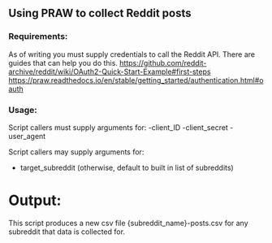 ## Using PRAW to collect Reddit posts

### Requirements:
As of writing you must supply credentials to call the Reddit API. There are guides that can help you do this.
https://github.com/reddit-archive/reddit/wiki/OAuth2-Quick-Start-Example#first-steps
https://praw.readthedocs.io/en/stable/getting_started/authentication.html#oauth

### Usage:
Script callers must supply arguments for:
-client_ID
-client_secret
-user_agent

Script callers may supply arguments for:
- target_subreddit (otherwise, default to built in list of subreddits)

# Output:
This script produces a new csv file {subreddit_name}-posts.csv for any subreddit that data is collected for.